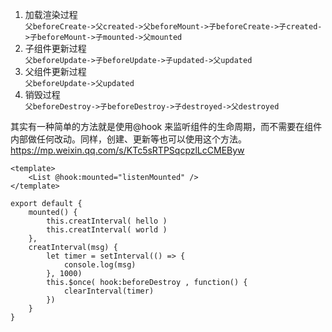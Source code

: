 1.  加载渲染过程  
    `父beforeCreate->父created->父beforeMount->子beforeCreate->子created->子beforeMount->子mounted->父mounted`
2.  子组件更新过程  
    `父beforeUpdate->子beforeUpdate->子updated->父updated`
3.  父组件更新过程  
    `父beforeUpdate->父updated`
4.  销毁过程  
    `父beforeDestroy->子beforeDestroy->子destroyed->父destroyed`

其实有一种简单的方法就是使用@hook 来监听组件的生命周期，而不需要在组件内部做任何改动。同样，创建、更新等也可以使用这个方法。 https://mp.weixin.qq.com/s/KTc5sRTPSqcpzlLcCMEByw

```
<template>
    <List @hook:mounted="listenMounted" />
</template>
```

```
export default {
    mounted() {
        this.creatInterval( hello )
        this.creatInterval( world )
    },
    creatInterval(msg) {
        let timer = setInterval(() => {
            console.log(msg)
        }, 1000)
        this.$once( hook:beforeDestroy , function() {
            clearInterval(timer)
        })
    }
}
```
